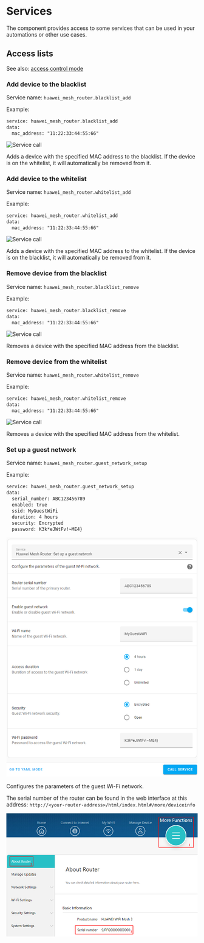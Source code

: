 # Services

The component provides access to some services that can be used in your automations or other use cases.

## Access lists

See also: [access control mode](controls.md#wi-fi-access-control-mode)

### Add device to the blacklist

Service name: `huawei_mesh_router.blacklist_add`

Example:
```
service: huawei_mesh_router.blacklist_add
data:
  mac_address: "11:22:33:44:55:66"
```

![Service call](images/service_blacklist_add.png)

Adds a device with the specified MAC address to the blacklist. If the device is on the whitelist, it will automatically be removed from it.

### Add device to the whitelist

Service name: `huawei_mesh_router.whitelist_add`

Example:
```
service: huawei_mesh_router.whitelist_add
data:
  mac_address: "11:22:33:44:55:66"
```

![Service call](images/service_whitelist_add.png)

Adds a device with the specified MAC address to the whitelist. If the device is on the blacklist, it will automatically be removed from it.

### Remove device from the blacklist

Service name: `huawei_mesh_router.blacklist_remove`

Example:
```
service: huawei_mesh_router.blacklist_remove
data:
  mac_address: "11:22:33:44:55:66"
```

![Service call](images/service_blacklist_remove.png)

Removes a device with the specified MAC address from the blacklist.

### Remove device from the whitelist

Service name: `huawei_mesh_router.whitelist_remove`

Example:
```
service: huawei_mesh_router.whitelist_remove
data:
  mac_address: "11:22:33:44:55:66"
```

![Service call](images/service_whitelist_remove.png)

Removes a device with the specified MAC address from the whitelist.

### Set up a guest network

Service name: `huawei_mesh_router.guest_network_setup`

Example:
```
service: huawei_mesh_router.guest_network_setup
data:
  serial_number: ABC123456789
  enabled: true
  ssid: MyGuestWiFi
  duration: 4 hours
  security: Encrypted
  password: K3k*eJWtFv!~ME4}

```

![Service call](images/service_guest_network_setup.png)

Configures the parameters of the guest Wi-Fi network.

The serial number of the router can be found in the web interface at this address: `http://<your-router-address>/html/index.html#/more/deviceinfo`

![Serial number](images/router_serial_number.png)